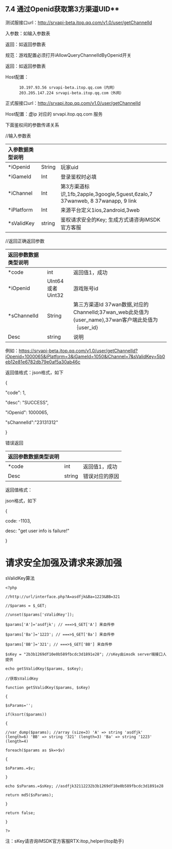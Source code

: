 ## 7.4 通过Openid获取第3方渠道UID**

测试服接口url：[http:\/\/srvapi-beta.itop.qq.com\/v1.0\/user\/getChannelId](http://srvapi-beta.itop.qq.com/v1.0/user/getChannelId)

入参数：如输入参数表

返回：如返回参数表

规范：游戏配置必须打开iAllowQueryChannelIdByOpenid开关

返回：如返回参数表

Host配置：

```
      10.197.93.56 srvapi-beta.itop.qq.com（内网）
      203.205.147.224 srvapi-beta.itop.qq.com（外网） 

```

正式服接口url：[http:\/\/srvapi.itop.qq.com\/v1.0\/user\/getChannelId](http://srvapi.itop.qq.com/v1.0/user/getChannelId)

Host配置：虚ip 对应的 srvapi.itop.qq.com 服务

下面鉴权间的参数传递关系

\/\/输入参数表

| **入参数据类型说明** |  |  |
| :--- | :--- | :--- |
| \*iOpenid | String | 玩家uid |
| \*iGameId | Int | 登录鉴权时必填 |
| \*iChannel | Int | 第3方渠道标识,1fb,2apple,3google,5guest,6zalo,7 37wanweb, 8 37wanapp, 9 link |
| \*iPlatform | Int | 来源平台定义1ios,2android,3web |
| \*sValidKey | string | 鉴权请求安全的Key; 生成方式请咨询iMSDK官方客服 |

\/\/返回正确返回参数

| **返回参数数据类型说明** |  |  |
| :--- | :--- | :--- |
| \*code | int | 返回值1，成功 |
| \*iOpenid | UInt64或者Uint32 | 游戏账号id |
| \*sChannelId | String | 第三方渠道Id 37wan数据,对应的ChannelId;37wan\_web此处值为{user\_name},37wan客户端此处值为｛user\_id} |
| Desc | string | 说明 |

例如：[https:\/\/srvapi-beta.itop.qq.com\/v1.0\/user\/getChannelId?iOpenid=1000065&iPlatform=3&iGameId=1050&iChannel=7&sValidKey=5b0eb12e81e6782db79e0af5a30ab46c](https://srvapi-beta.itop.qq.com/v1.0/user/getChannelId?iOpenid=1000065&iPlatform=3&iGameId=1050&iChannel=7&sValidKey=5b0eb12e81e6782db79e0af5a30ab46c)

返回值格式：json格式，如下

{

"code": 1,

"desc": "SUCCESS",

"iOpenid": 1000065,

"sChannelId":"23131312"

}

错误返回

| **返回参数数据类型说明** |  |  |
| :--- | :--- | :--- |
| \*code | int | 返回值1，成功 |
| Desc | string | 错误对应的原因 |

返回值格式：

json格式，如下

{

code: -1103,

desc: "get user info is failure!"

}

# **请求安全加强及请求来源加强**

sValidKey算法

`<?php`

`//http://url/interface.php?A=asdfjk&Ba=1223&BB=321`

`//$params = $_GET;`

`//unset($params['sValidKey']);`

`$params['A']='asdfjk'; // ===>$_GET['A'] 来自传参`

`$params['Ba']='1223'; // ===>$_GET['Ba'] 来自传参`

`$params['BB']='321'; // ===>$_GET['BB'] 来自传参`

`$sKey = "2b3b1269df10e0b589fbcdc3d1891e28"; //sKey由imsdk server端接口人提供`

`echo getSValidKey($params, $sKey);`

`//获取sValidKey`

`function getSValidKey($params, $sKey)`

`{`

`$sParams='';`

`if(ksort($params))`

`{`

`//var_dump($params); //array (size=3) 'A' => string 'asdfjk' (length=6) 'BB' => string '321' (length=3) 'Ba' => string '1223' (length=4)`

`foreach($params as $k=>$v)`

`{`

`$sParams.=$v;`

`}`

`echo $sParams.=$sKey; //asdfjk32112232b3b1269df10e0b589fbcdc3d1891e28`

`return md5($sParams);`

`}`

`return false;`

`}`

`?>`

注：sKey请咨询iMSDK官方客服RTX:itop\_helper\(itop助手\)

